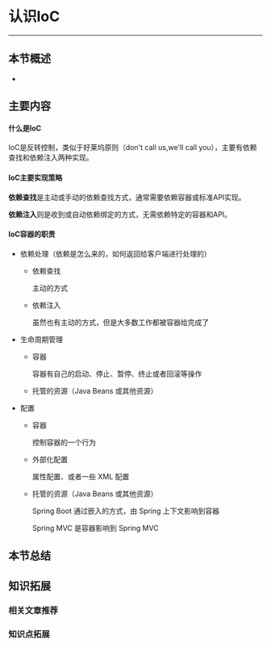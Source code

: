 # 认识IoC

------

## 本节概述

- 

## 主要内容

#### 什么是IoC

IoC是反转控制，类似于好莱坞原则（don't call us,we'll call you），主要有依赖查找和依赖注入两种实现。

#### IoC主要实现策略

**依赖查找**是主动或手动的依赖查找方式，通常需要依赖容器或标准API实现。

**依赖注入**则是收到或自动依赖绑定的方式，无需依赖特定的容器和API。



#### IoC容器的职责

- 依赖处理（依赖是怎么来的，如何返回给客户端进行处理的）

    - 依赖查找

        主动的方式

    - 依赖注入

        虽然也有主动的方式，但是大多数工作都被容器给完成了

- 生命周期管理

    - 容器

        容器有自己的启动、停止、暂停、终止或者回滚等操作

    - 托管的资源（Java Beans 或其他资源）

- 配置

    - 容器

        控制容器的一个行为

    - 外部化配置

        属性配置、或者一些 XML 配置

    - 托管的资源（Java Beans 或其他资源）

        Spring Boot 通过嵌入的方式，由 Spring 上下文影响到容器

        Spring MVC 是容器影响到 Spring MVC





## 本节总结





## 知识拓展

### 相关文章推荐

### 知识点拓展

